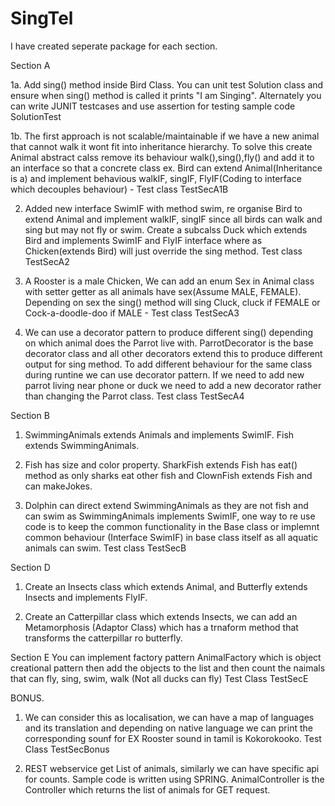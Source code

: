 # SingTel
I have created seperate package for each section.


Section A

1a. Add sing() method inside Bird Class.
 You can unit test Solution class and ensure when sing() method is called it prints "I am Singing".  Alternately you can write JUNIT testcases and use assertion for testing sample code SolutionTest
 
1b. The first approach is not scalable/maintainable if we have a new animal that cannot walk it wont fit into inheritance hierarchy.
To solve this create Animal abstract calss remove its behaviour walk(),sing(),fly() and add it to an interface so that a concrete class ex. Bird can extend Animal(Inheritance is a) and implement behavious walkIF, singIF, FlyIF(Coding to interface which decouples behaviour) - Test class TestSecA1B

2. Added new interface SwimIF with method swim, re organise Bird to extend Animal and implement walkIF, singIF since all birds can walk and sing but may not fly or swim.
Create a subcalss Duck which extends Bird and implements SwimIF and FlyIF interface where as Chicken(extends Bird) will just override the sing method. Test class TestSecA2

3. A Rooster is a male Chicken, We can add an enum Sex in Animal class with setter getter as all animals have sex(Assume MALE, FEMALE).
Depending on sex the sing() method will sing Cluck, cluck if FEMALE or Cock-a-doodle-doo if MALE - Test class TestSecA3

4. We can use a decorator pattern to produce different sing() depending on which animal does the Parrot live with. ParrotDecorator is the base decorator class and all other decorators extend this to produce different output for sing method. To add different behaviour for the same class during runtine we can use decorator pattern. If we need to add new parrot living near phone or duck we need to add a new decorator rather than changing the Parrot class. Test class TestSecA4

Section B
1. SwimmingAnimals extends Animals and implements SwimIF. Fish extends SwimmingAnimals.

2. Fish has size and color property. SharkFish extends Fish has eat() method as only sharks eat other fish and ClownFish extends Fish and can makeJokes.

3. Dolphin can direct extend SwimmingAnimals as they are not fish and can swim as SwimmingAnimals implements SwimIF, one way to re use code is to keep the common functionality in the Base class or implemnt common behaviour (Interface SwimIF) in base class itself as all aquatic animals can swim.
Test class TestSecB

Section D
1. Create an Insects class which extends Animal, and Butterfly extends Insects and implements FlyIF.

2. Create an Catterpillar class which extends Insects, we can add an Metamorphosis (Adaptor Class) which has a trnaform method that transforms the catterpillar ro butterfly.

Section E
You can implement factory pattern AnimalFactory which is object creational pattern then add the objects to the list and then count the naimals that can fly, sing, swim, walk (Not all ducks can fly) Test Class TestSecE

BONUS.
1. We can consider this as localisation, we can have a map of languages and its translation and depending on native language we can print the corresponding sounf for EX Rooster sound in tamil is Kokorokooko. Test Class TestSecBonus

2. REST webservice get List of animals, similarly we can have specific api for counts.
Sample code is written using SPRING. AnimalController is the Controller which returns the list of animals for GET request. 
